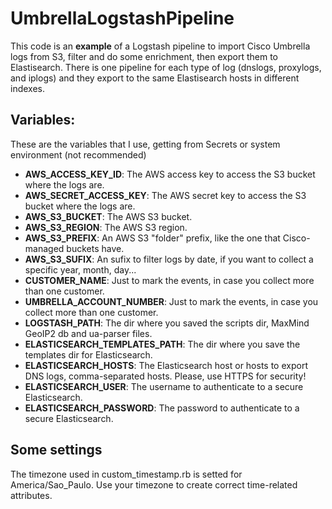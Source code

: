 # UmbrellaLogstashPipeline

This code is an **example** of a Logstash pipeline to import Cisco Umbrella logs from S3, filter and do some enrichment, then export them to Elastisearch. There is one pipeline for each type of log (dnslogs, proxylogs, and iplogs) and they export to the same Elastisearch hosts in different indexes.

## Variables:

These are the variables that I use, getting from Secrets or system environment (not recommended)
- **AWS_ACCESS_KEY_ID**: The AWS access key to access the S3 bucket where the logs are.
- **AWS_SECRET_ACCESS_KEY**: The AWS secret key to access the S3 bucket where the logs are.
- **AWS_S3_BUCKET**: The AWS S3 bucket.
- **AWS_S3_REGION**: The AWS S3 region.
- **AWS_S3_PREFIX**: An AWS S3 "folder" prefix, like the one that Cisco-managed buckets have.
- **AWS_S3_SUFIX**: An sufix to filter logs by date, if you want to collect a specific year, month, day...
- **CUSTOMER_NAME**: Just to mark the events, in case you collect more than one customer.
- **UMBRELLA_ACCOUNT_NUMBER**: Just to mark the events, in case you collect more than one customer.
- **LOGSTASH_PATH**: The dir where you saved the scripts dir, MaxMind GeoIP2 db and ua-parser files.
- **ELASTICSEARCH_TEMPLATES_PATH**: The dir where you save the templates dir for Elasticsearch.
- **ELASTICSEARCH_HOSTS**: The Elasticsearch host or hosts to export DNS logs, comma-separated hosts. Please, use HTTPS for security!
- **ELASTICSEARCH_USER**: The username to authenticate to a secure Elasticsearch.
- **ELASTICSEARCH_PASSWORD**: The password to authenticate to a secure Elasticsearch.

## Some settings

The timezone used in custom_timestamp.rb is setted for America/Sao_Paulo. Use your timezone to create correct time-related attributes.